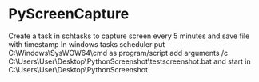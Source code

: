 # PyScreenCapture
Create a task in schtasks to capture screen every 5 minutes and save file with timestamp
In windows tasks scheduler put C:\Windows\SysWOW64\cmd as program/script 
add arguments /c C:\Users\User\Desktop\PythonScreenshot\testscreenshot.bat
and start in C:\Users\User\Desktop\PythonScreenshot

